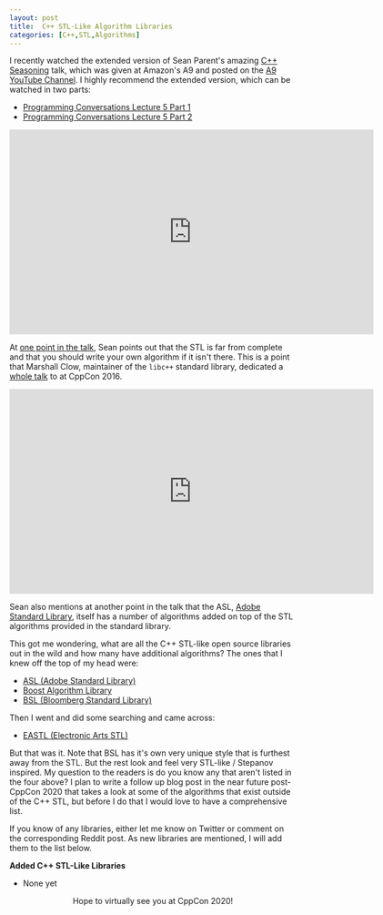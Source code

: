 ```yaml
---
layout: post
title:  C++ STL-Like Algorithm Libraries
categories: [C++,STL,Algorithms]
---
```


I recently watched the extended version of Sean Parent's amazing [C++ Seasoning](https://www.youtube.com/watch?v=qH6sSOr-yk8) talk, which was given at Amazon's A9 and posted on the [A9 YouTube Channel](https://www.youtube.com/user/A9Videos/videos). I highly recommend the extended version, which can be watched in two parts:

* [Programming Conversations Lecture 5 Part 1](https://www.youtube.com/watch?v=IzNtM038JuI)
* [Programming Conversations Lecture 5 Part 2](https://www.youtube.com/watch?v=vxv74Mjt9_0)

<p align="center"><iframe width="640" height="360" src="https://www.youtube.com/embed/h4Jl1fk3MkQ" frameborder="0" allow="accelerometer; autoplay; encrypted-media; gyroscope; picture-in-picture" allowfullscreen></iframe></p>

At [one point in the talk](https://youtu.be/IzNtM038JuI?t=612), Sean points out that the STL is far from complete and that you should write your own algorithm if it isn't there. This is a point that Marshall Clow, maintainer of the `libc++` standard library, dedicated a [whole talk](https://www.youtube.com/watch?v=h4Jl1fk3MkQ) to at CppCon 2016. 

<p align="center"><iframe width="640" height="360" src="https://www.youtube.com/embed/h4Jl1fk3MkQ" frameborder="0" allow="accelerometer; autoplay; encrypted-media; gyroscope; picture-in-picture" allowfullscreen></iframe></p>

Sean also mentions at another point in the talk that the ASL, [Adobe Standard Library](https://stlab.adobe.com/group__algorithm.html), itself has a number of algorithms added on top of the STL algorithms provided in the standard library. 

This got me wondering, what are all the C++ STL-like open source libraries out in the wild and how many have additional algorithms? The ones that I knew off the top of my head were:

* [ASL (Adobe Standard Library)](https://stlab.adobe.com/)
* [Boost Algorithm Library](https://www.boost.org/doc/libs/1_74_0/libs/algorithm/doc/html/index.html)
* [BSL (Bloomberg Standard Library)](https://github.com/bloomberg/bde/tree/master/groups/bsl/bslalg)

Then I went and did some searching and came across:

* [EASTL (Electronic Arts STL)](https://github.com/electronicarts/EASTL/blob/master/include/EASTL/algorithm.h)

But that was it. Note that BSL has it's own very unique style that is furthest away from the STL. But the rest look and feel very STL-like / Stepanov inspired. My question to the readers is do you know any that aren't listed in the four above? I plan to write a follow up blog post in the near future post-CppCon 2020 that takes a look at some of the algorithms that exist outside of the C++ STL, but before I do that I would love to have a comprehensive list. 

If you know of any libraries, either let me know on Twitter or comment on the corresponding Reddit post. As new libraries are mentioned, I will add them to the list below.

**Added C++ STL-Like Libraries**
* None yet

<center>Hope to virtually see you at CppCon 2020!</center>
